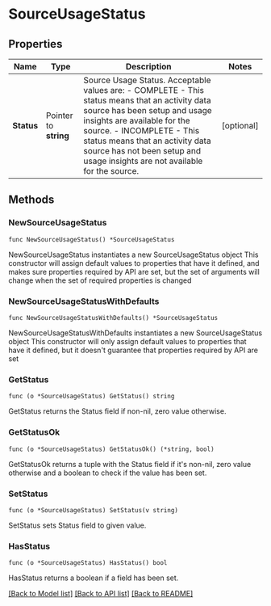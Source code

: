 # SourceUsageStatus

## Properties

Name | Type | Description | Notes
------------ | ------------- | ------------- | -------------
**Status** | Pointer to **string** | Source Usage Status. Acceptable values are:   - COMPLETE       - This status means that an activity data source has been setup and usage insights are available for the source.   - INCOMPLETE       - This status means that an activity data source has not been setup and usage insights are not available for the source. | [optional] 

## Methods

### NewSourceUsageStatus

`func NewSourceUsageStatus() *SourceUsageStatus`

NewSourceUsageStatus instantiates a new SourceUsageStatus object
This constructor will assign default values to properties that have it defined,
and makes sure properties required by API are set, but the set of arguments
will change when the set of required properties is changed

### NewSourceUsageStatusWithDefaults

`func NewSourceUsageStatusWithDefaults() *SourceUsageStatus`

NewSourceUsageStatusWithDefaults instantiates a new SourceUsageStatus object
This constructor will only assign default values to properties that have it defined,
but it doesn't guarantee that properties required by API are set

### GetStatus

`func (o *SourceUsageStatus) GetStatus() string`

GetStatus returns the Status field if non-nil, zero value otherwise.

### GetStatusOk

`func (o *SourceUsageStatus) GetStatusOk() (*string, bool)`

GetStatusOk returns a tuple with the Status field if it's non-nil, zero value otherwise
and a boolean to check if the value has been set.

### SetStatus

`func (o *SourceUsageStatus) SetStatus(v string)`

SetStatus sets Status field to given value.

### HasStatus

`func (o *SourceUsageStatus) HasStatus() bool`

HasStatus returns a boolean if a field has been set.


[[Back to Model list]](../README.md#documentation-for-models) [[Back to API list]](../README.md#documentation-for-api-endpoints) [[Back to README]](../README.md)


